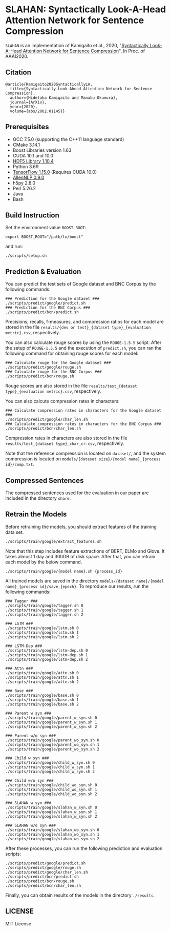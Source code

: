 SLAHAN: Syntactically Look-A-Head Attention Network for Sentence Compression
=============================================================================

`SLAHAN` is an implementation of Kamigaito et al., 2020, "[Syntactically Look-A-Head Attention Network for Sentence Compression](https://arxiv.org/abs/2002.01145)", In Proc. of AAAI2020.

## Citation

`````
@article{Kamigaito2020SyntacticallyLA,
  title={Syntactically Look-Ahead Attention Network for Sentence Compression},
  author={Hidetaka Kamigaito and Manabu Okumura},
  journal={ArXiv},
  year={2020},
  volume={abs/2002.01145}}
`````

## Prerequisites
- GCC 7.5.0 (supporting the C++11 language standard)
- CMake 3.14.1
- Boost Libraries version 1.63
- CUDA 10.1 and 10.0
- [HDF5 Library 1.10.4](https://support.hdfgroup.org/ftp/HDF5/releases/hdf5-1.10/hdf5-1.10.4/src/)
- Python 3.69
- [TensorFlow 1.15.0](https://github.com/tensorflow/tensorflow) (Requires CUDA 10.0)
- [AllenNLP 0.9.0](https://github.com/allenai/allennlp)
- h5py 2.8.0
- Perl 5.26.2
- Java
- Bash

## Build Instruction
Set the environment value `BOOST_ROOT`:
`````
export BOOST_ROOT="/path/to/boost"
`````
and run:
`````
./scripts/setup.sh
`````

## Prediction & Evaluation
You can predict the test sets of Google dataset and BNC Corpus by the following commands:
`````
### Prediction for the Google dataset ###
./scripts/predict/google/predict.sh
### Prediction for the BNC Corpus ###
./scripts/predict/bcn/predict.sh
`````
Precisions, recalls, f-measures, and compression ratios for each model are stored in the file ``results/{dev or test}_{dataset type}_{evaluation metric}.csv``, respectively.

You can also calculate rouge scores by using the ``ROUGE-1.5.5`` script.
After the setup of ``ROUGE-1.5.5`` and the execution of `predict.sh`, you can ran the following command for obtaining rouge scores for each model:
`````
### Calculate rouge for the Google dataset ###
./scripts/predict/google/rouge.sh
### Calculate rouge for the BNC Corpus ###
./scripts/predict/bcn/rouge.sh
`````
Rouge scores are also stored in the file ``results/test_{dataset type}_{evaluation metric}.csv``, respectively.

You can also calcute compression rates in characters:
`````
### Calculate compression rates in characters for the Google dataset ###
./scripts/predict/google/char_len.sh
### Calculate compression rates in characters for the BNC Corpus ###
./scripts/predict/bcn/char_len.sh
`````
Compression rates in characters are also stored in the file ``results/test_{dataset type}_char_cr.csv``, respectively.

Note that the reference compression is located on ``dataset/``, and the system compression is located on ``models/{dataset size}/{model name}_{process id}/comp.txt``.

## Compressed Sentences

The compressed sentences used for the evaluation in our paper are included in the directory ``share``.

## Retrain the Models

Before retraining the models, you should extract features of the training data set.
`````
./scripts/train/google/extract_features.sh
`````
Note that this step includes feature extractions of BERT, ELMo and Glove.
It takes almost 1 day and 300GB of disk space.
After that, you can retrain each model by the below command.
`````
./scripts/train/google/{model name}.sh {process_id}
`````

All trained models are saved in the directory ``models/{dataset name}/{model name}_{process id}/save_{epoch}``.
To reproduce our results, run the following commands:

`````
### Tagger ###
./scripts/train/google/tagger.sh 0
./scripts/train/google/tagger.sh 1
./scripts/train/google/tagger.sh 2
`````
`````
### LSTM ###
./scripts/train/google/lstm.sh 0
./scripts/train/google/lstm.sh 1
./scripts/train/google/lstm.sh 2
`````
`````
### LSTM-Dep ###
./scripts/train/google/lstm-dep.sh 0
./scripts/train/google/lstm-dep.sh 1
./scripts/train/google/lstm-dep.sh 2
`````
`````
### Attn ###
./scripts/train/google/attn.sh 0
./scripts/train/google/attn.sh 1
./scripts/train/google/attn.sh 2
`````
`````
### Base ###
./scripts/train/google/base.sh 0
./scripts/train/google/base.sh 1
./scripts/train/google/base.sh 2
`````
`````
### Parent w syn ###
./scripts/train/google/parent_w_syn.sh 0
./scripts/train/google/parent_w_syn.sh 1
./scripts/train/google/parent_w_syn.sh 2
`````
`````
### Parent w/o syn ###
./scripts/train/google/parent_wo_syn.sh 0
./scripts/train/google/parent_wo_syn.sh 1
./scripts/train/google/parent_wo_syn.sh 2
`````
`````
### Child w syn ###
./scripts/train/google/child_w_syn.sh 0
./scripts/train/google/child_w_syn.sh 1
./scripts/train/google/child_w_syn.sh 2
`````
`````
### Child w/o syn ###
./scripts/train/google/child_wo_syn.sh 0
./scripts/train/google/child_wo_syn.sh 1
./scripts/train/google/child_wo_syn.sh 2
`````
`````
### SLAHAN w syn ###
./scripts/train/google/slahan_w_syn.sh 0
./scripts/train/google/slahan_w_syn.sh 1
./scripts/train/google/slahan_w_syn.sh 2
`````
`````
### SLAHAN w/o syn ###
./scripts/train/google/slahan_wo_syn.sh 0
./scripts/train/google/slahan_wo_syn.sh 1
./scripts/train/google/slahan_wo_syn.sh 2
`````

After these processes, you can run the following prediction and evaluation scripts:
`````
./scripts/predict/google/predict.sh
./scripts/predict/google/rouge.sh
./scripts/predict/google/char_len.sh
./scripts/predict/bcn/predict.sh
./scripts/predict/bcn/rouge.sh
./scripts/predict/bcn/char_len.sh
`````
Finally, you can obtain results of the models in the directory `./results`.

## LICENSE
MIT License
